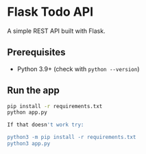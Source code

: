 # Flask Todo API

A simple REST API built with Flask.

## Prerequisites
- Python 3.9+ (check with `python --version`)

## Run the app
```bash
pip install -r requirements.txt
python app.py

If that doesn't work try:

python3 -m pip install -r requirements.txt
python3 app.py

